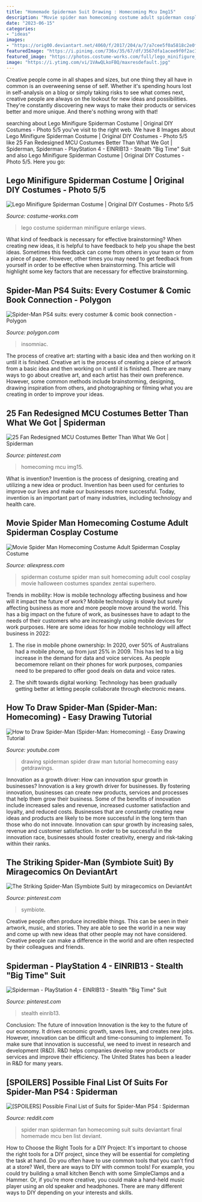 ```yaml
---
title: "Homemade Spiderman Suit Drawing : Homecoming Mcu Img15"
description: "Movie spider man homecoming costume adult spiderman cosplay costume"
date: "2023-06-15"
categories:
- "ideas"
images:
- "https://orig00.deviantart.net/4060/f/2017/204/a/7/a7cee5f0a5818c2e0f0f99c74630ca9d-dbheorf.jpg"
featuredImage: "https://i.pinimg.com/736x/35/67/df/3567dfa1acee9f0f2ac1401814d19b14.jpg"
featured_image: "https://photos.costume-works.com/full/lego_minifigure_spiderman5.jpg"
image: "https://i.ytimg.com/vi/1VAwQLkoFBQ/maxresdefault.jpg"
---
```



Creative people come in all shapes and sizes, but one thing they all have in common is an overweening sense of self. Whether it's spending hours lost in self-analysis on a blog or simply taking risks to see what comes next, creative people are always on the lookout for new ideas and possibilities. They're constantly discovering new ways to make their products or services better and more unique. And there's nothing wrong with that!

	

		
searching about Lego Minifigure Spiderman Costume | Original DIY Costumes - Photo 5/5 you've visit to the right web. We have 8 Images about Lego Minifigure Spiderman Costume | Original DIY Costumes - Photo 5/5 like 25 Fan Redesigned MCU Costumes Better Than What We Got | Spiderman, Spiderman - PlayStation 4 - EINRIB13 - Stealth &quot;Big Time&quot; Suit and also Lego Minifigure Spiderman Costume | Original DIY Costumes - Photo 5/5. Here you go:
		
    
## Lego Minifigure Spiderman Costume | Original DIY Costumes - Photo 5/5

<img loading=lazy src="https://photos.costume-works.com/full/lego_minifigure_spiderman5.jpg" onerror="this.onerror=null;this.src='https://tse3.mm.bing.net/th?id=OIP.CX_Y-hbs1ZuFz8WWl7eeKQHaJ8&amp;pid=15.1';" alt="Lego Minifigure Spiderman Costume | Original DIY Costumes - Photo 5/5">

_Source: costume-works.com_

>lego costume spiderman minifigure enlarge views. 

	

What kind of feedback is necessary for effective brainstorming?
When creating new ideas, it is helpful to have feedback to help you shape the best ideas. Sometimes this feedback can come from others in your team or from a piece of paper. However, other times you may need to get feedback from yourself in order to be effective when brainstorming. This article will highlight some key factors that are necessary for effective brainstorming.

    
## Spider-Man PS4 Suits: Every Costumer &amp; Comic Book Connection - Polygon

<img loading=lazy src="https://cdn.vox-cdn.com/thumbor/eFX2opHMLDUiHRS_UxKZxW-PDkw=/0x0:404x877/1200x0/filters:focal(0x0:404x877)/cdn.vox-cdn.com/uploads/chorus_asset/file/12867371/Spider_Man_suit_25_copy.jpg" onerror="this.onerror=null;this.src='https://tse3.mm.bing.net/th?id=OIP.wJMpMqkG1tF2lTSWKNfltQHaQE&amp;pid=15.1';" alt="Spider-Man PS4 suits: every costumer &amp; comic book connection - Polygon">

_Source: polygon.com_

>insomniac. 

	

The process of creative art: starting with a basic idea and then working on it until it is finished.
Creative art is the process of creating a piece of artwork from a basic idea and then working on it until it is finished. There are many ways to go about creative art, and each artist has their own preference. However, some common methods include brainstorming, designing, drawing inspiration from others, and photographing or filming what you are creating in order to improve your ideas.

    
## 25 Fan Redesigned MCU Costumes Better Than What We Got | Spiderman

<img loading=lazy src="https://i.pinimg.com/736x/35/67/df/3567dfa1acee9f0f2ac1401814d19b14.jpg" onerror="this.onerror=null;this.src='https://tse1.mm.bing.net/th?id=OIP.nqfLm9-aL35lfhGo1zFRagHaJ3&amp;pid=15.1';" alt="25 Fan Redesigned MCU Costumes Better Than What We Got | Spiderman">

_Source: pinterest.com_

>homecoming mcu img15. 

	

What is invention?
Invention is the process of designing, creating and utilizing a new idea or product. Invention has been used for centuries to improve our lives and make our businesses more successful. Today, invention is an important part of many industries, including technology and health care.

    
## Movie Spider Man Homecoming Costume Adult Spiderman Cosplay Costume

<img loading=lazy src="https://ae01.alicdn.com/kf/HTB1CIoRbmYH8KJjSspdq6ARgVXaI/Movie-Spider-Man-Homecoming-Costume-Adult-Spiderman-Cosplay-Costume-Halloween-Cool-Superhero-Spandex-Zentai-Suit-Aubalee.jpg" onerror="this.onerror=null;this.src='https://tse3.mm.bing.net/th?id=OIP.VXP6sSMlSBVxY6pf6_wUNwHaHa&amp;pid=15.1';" alt="Movie Spider Man Homecoming Costume Adult Spiderman Cosplay Costume">

_Source: aliexpress.com_

>spiderman costume spider man suit homecoming adult cool cosplay movie halloween costumes spandex zentai superhero. 

	

Trends in mobility: How is mobile technology affecting business and how will it impact the future of work?
Mobile technology is slowly but surely affecting business as more and more people move around the world. This has a big impact on the future of work, as businesses have to adapt to the needs of their customers who are increasingly using mobile devices for work purposes. Here are some ideas for how mobile technology will affect business in 2022:
1) The rise in mobile phone ownership: In 2020, over 50% of Australians had a mobile phone, up from just 25% in 2009. This has led to a big increase in the demand for data and voice services. As people becomemore reliant on their phones for work purposes, companies need to be prepared to offer good deals on data and voice rates.

2) The shift towards digital working: Technology has been gradually getting better at letting people collaborate through electronic means.

    
## How To Draw Spider-Man (Spider-Man: Homecoming) - Easy Drawing Tutorial

<img loading=lazy src="https://i.ytimg.com/vi/1VAwQLkoFBQ/maxresdefault.jpg" onerror="this.onerror=null;this.src='https://tse1.mm.bing.net/th?id=OIP.Z5hXudY9SVzbR-31UbKziAHaEK&amp;pid=15.1';" alt="How to Draw Spider-Man (Spider-Man: Homecoming) - Easy Drawing Tutorial">

_Source: youtube.com_

>drawing spiderman spider draw man tutorial homecoming easy getdrawings. 

	

Innovation as a growth driver: How can innovation spur growth in businesses?
Innovation is a key growth driver for businesses. By fostering innovation, businesses can create new products, services and processes that help them grow their business. Some of the benefits of innovation include increased sales and revenue, increased customer satisfaction and loyalty, and reduced costs.
Businesses that are constantly creating new ideas and products are likely to be more successful in the long term than those who do not innovate. Innovation can spur growth by increasing sales, revenue and customer satisfaction. In order to be successful in the innovation race, businesses should foster creativity, energy and risk-taking within their ranks.

    
## The Striking Spider-Man (Symbiote Suit) By Miragecomics On DeviantArt

<img loading=lazy src="https://i.pinimg.com/736x/87/cd/bc/87cdbc80d27735d0622af3430430f746.jpg" onerror="this.onerror=null;this.src='https://tse3.mm.bing.net/th?id=OIP.GZ38oce5IXmw_gJtRRh-1AHaHa&amp;pid=15.1';" alt="The Striking Spider-Man (Symbiote Suit) by miragecomics on DeviantArt">

_Source: pinterest.com_

>symbiote. 

	

Creative people often produce incredible things. This can be seen in their artwork, music, and stories. They are able to see the world in a new way and come up with new ideas that other people may not have considered. Creative people can make a difference in the world and are often respected by their colleagues and friends.

    
## Spiderman - PlayStation 4 - EINRIB13 - Stealth &quot;Big Time&quot; Suit

<img loading=lazy src="https://i.pinimg.com/736x/84/c0/5e/84c05e729c849b104808c5d09f718b94.jpg" onerror="this.onerror=null;this.src='https://tse3.mm.bing.net/th?id=OIP.neJFlWGH2qdzYInOn6amSAHaEo&amp;pid=15.1';" alt="Spiderman - PlayStation 4 - EINRIB13 - Stealth &quot;Big Time&quot; Suit">

_Source: pinterest.com_

>stealth einrib13. 

	

Conclusion: The future of innovation
Innovation is the key to the future of our economy. It drives economic growth, saves lives, and creates new jobs. However, innovation can be difficult and time-consuming to implement. To make sure that innovation is successful, we need to invest in research and development (R&D). R&D helps companies develop new products or services and improve their efficiency.
The United States has been a leader in R&D for many years.

    
## [SPOILERS] Possible Final List Of Suits For Spider-Man PS4 : Spiderman

<img loading=lazy src="https://orig00.deviantart.net/4060/f/2017/204/a/7/a7cee5f0a5818c2e0f0f99c74630ca9d-dbheorf.jpg" onerror="this.onerror=null;this.src='https://tse1.mm.bing.net/th?id=OIP.9YRB-9DYwJo0GRU1Uh3YqwHaLc&amp;pid=15.1';" alt="[SPOILERS] Possible Final List of Suits for Spider-Man PS4 : Spiderman">

_Source: reddit.com_

>spider man spiderman fan homecoming suit suits deviantart final homemade mcu ben list deviant. 

	

How to Choose the Right Tools for a DIY Project: It's important to choose the right tools for a DIY project, since they will be essential for completing the task at hand.
Do you often have to use common tools that you can't find at a store? Well, there are ways to DIY with common tools! For example, you could try building a small kitchen Bench with some SimpleClamps and a Hammer. Or, if you're more creative, you could make a hand-held music player using an old speaker and headphones. There are many different ways to DIY depending on your interests and skills.

